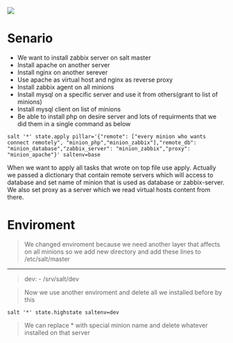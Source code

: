
<img src="http://yuml.me/diagram/scruffy/class/[note: Here we have --apache ; - zabbix-server ;- zabbix-frontend; **connected to database remotely**!{bg:cornsilk}],[<<SaltMaster>>;zabbix-server], [<<SaltMaster>>;zabbix-server]->[ Php;zabbix-agent], [<<SaltMaster>>;zabbix-server]->[ Nginx;zabbix-agent], [<<SaltMaster>>;zabbix-server]->[ Apache;zabbix-agent],[<<SaltMaster>>;zabbix-server]<->[ Mysql;zabbix-agent],[ Mysql;zabbix-agent]-[note: mysql will use by other servers{bg:cornsilk}]" >
 
Senario
===========
- We want to install zabbix server on salt master 
- Install apache on another server 
- Install nginx on another serever
- Use apache as virtual host and nginx as reverse proxy
- Install zabbix agent on all minions
- Install mysql on a specific server and use it from others(grant to list of minions)
- Install mysql client on list of minions
- Be able to install php on desire server and lots of requirments that we did them in a single command as below

```
salt '*' state.apply pillar='{"remote": ["every minion who wants connect remotely", "minion_php","minion_zabbix"],"remote_db": "minion_database","zabbix_server": "minion_zabbix","proxy": "minion_apache"}' saltenv=base
```
<p>When we want to apply all tasks that wrote on top file use apply. Actually we passed a dictionary that contain remote servers which will access to database and set name of minion that is used as database or zabbix-server. We also set proxy as a server which we read virtual hosts content from there.</p>

Enviroment
==========
> We changed enviroment because we need another layer that affects on all minions so we add new directory
> and add these lines to /etc/salt/master 
-------------
> dev:
>     - /srv/salt/dev

> Now we use another enviroment and delete all we installed before by this 

```
salt '*' state.highstate saltenv=dev
```
> We can replace * with special minion name and delete whatever installed on that server

